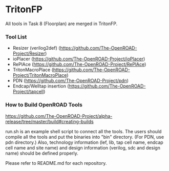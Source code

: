 # TritonFP
All tools in Task 8 (Floorplan) are merged in TritonFP. 

### Tool List

- Resizer (verilog2def) (https://github.com/The-OpenROAD-Project/Resizer)
- ioPlacer (https://github.com/The-OpenROAD-Project/ioPlacer)
- RePlAce (https://github.com/The-OpenROAD-Project/RePlAce)
- TritonMacroPlace (https://github.com/The-OpenROAD-Project/TritonMacroPlace)
- PDN (https://github.com/The-OpenROAD-Project/pdn)
- Endcap/Welltap insertion (https://github.com/The-OpenROAD-Project/tapcell)

### How to Build OpenROAD Tools
https://github.com/The-OpenROAD-Project/alpha-release/tree/master/build#creating-builds

run.sh is an example shell script to connect all the tools. The users should compile all the tools and put
the binaries into "bin" directory. (For PDN, use pdn directory.) Also, technology information (lef, lib, tap cell name, endcap cell
name and site name) and design
information (verilog, sdc and design name) should be defined properly.

Please refer to README.md for each repository.


